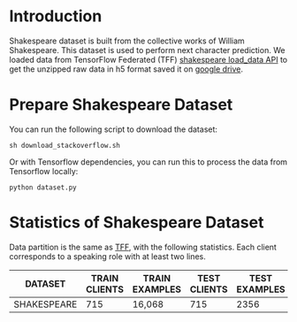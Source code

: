 # Introduction

Shakespeare dataset is built from the collective works of William Shakespeare. This dataset is used to perform next character prediction. We loaded data from TensorFlow Federated (TFF) [shakespeare load_data API](https://www.tensorflow.org/federated/api_docs/python/tff/simulation/datasets/shakespeare/load_data) to get the unzipped raw data in h5 format saved it on [google drive](https://drive.google.com/drive/u/0/folders/10NvSW2AVQiHsTZbPzxbldd9b1QrOarcg). 

# Prepare Shakespeare Dataset

You can run the following script to download the dataset:

```
sh download_stackoverflow.sh
```

Or with Tensorflow dependencies, you can run this to process the data from Tensorflow locally:

```
python dataset.py
```

# Statistics of Shakespeare Dataset

Data partition is the same as [TFF](https://www.tensorflow.org/federated/api_docs/python/tff/simulation/datasets/shakespeare), with the following statistics.  Each client corresponds to a speaking role with at least two lines.

| DATASET     | TRAIN CLIENTS | TRAIN EXAMPLES | TEST CLIENTS | TEST EXAMPLES |
| ----------- | ------------- | -------------- | ------------ | ------------- |
| SHAKESPEARE | 715           | 16,068         | 715          | 2356          |

